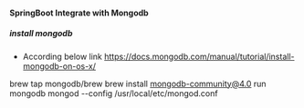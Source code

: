 
#### SpringBoot Integrate with Mongodb

##### install mongodb

- According below link 
 https://docs.mongodb.com/manual/tutorial/install-mongodb-on-os-x/
 
 

brew tap mongodb/brew
brew install mongodb-community@4.0
run mongodb 
mongod --config /usr/local/etc/mongod.conf
